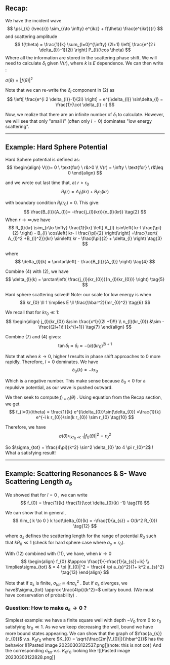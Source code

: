 ## Recap:
We have the incident wave 
$$
\psi_{k} (\vec{r}) \sim_{r\to \infty} e^{ikz} + f(\theta) \frac{e^{ikr}}{r}
$$
and scattering amplitude
$$
f(\theta) = \frac{1}{k} \sum_{l=0}^{\infty} (2l+1) \left[ \frac{e^{2 i \delta_{l}}-1}{2i} \right] P_{l}(\cos \theta)
$$
Where all the information are stored in the scattering phase shift. We will need to calculate $\delta_{l}$ given $V(r)$, where $k$ is $E$ dependence. We can then write :

$\sigma(\theta) = | f(\theta)|^2$

Note that we can re-write the $\delta_{l}$ component in $(2)$ as
$$
\left[ \frac{e^{i 2 \delta_{l}}-1}{2i} \right] = e^{i\delta_{l}} \sin\delta_{l} = \frac{1}{\cot \delta_{l} -i}
$$

Now, we realize that there are an infinite number of $\delta_{l}$ to calculate. However, we will see that only "small $l$" (often only $l=0$)  dominates "low energy scattering".
____
## Example: Hard Sphere Potential
Hard Sphere potential is defined as:
$$
\begin{align}
V(r)= 0 \ \text{for} \ r&>0 \\
V(r) =  \infty \ \text{for} \ r&\leq 0
\end{align}
$$

and we wrote out last time that, at $r> r_{0}$
$$
R_{l}(r) = A_{l}j_{l}(kr) + B_{l}n_{l}(kr) \tag{1}
$$

with boundary condition $R_{l}(r_{0})= 0$. This give:
$$
\frac{B_{l}}{A_{l}}= -\frac{j_{l}(kr)}{n_{l}(kr)} \tag{2}
$$
When $r\to \infty$,we have 
$$
R_{l}(kr) \sim_{r\to \infty} \frac{1}{kr} \left[ A_{l} \sin\left( kr-l \frac{\pi}{2} \right)  - B_{l} \cos\left( kr- l \frac{\pi}{2} \right)\right]  =\frac{\sqrt{ A_{l}^2 +B_{l}^2}}{kr} \sin\left( kr - \frac{l\pi}{2} + \delta_{l} \right) \tag{3}
$$

where 
$$
\delta_{l}(k) = \arctan\left( - \frac{B_{l}}{A_{l}} \right) \tag{4}
$$

Combine $(4)$ with $(2)$, we have 
$$
\delta_{l}(k) = \arctan\left( \frac{j_{l}(kr_{0})}{n_{l}(kr_{0})} \right) \tag{5}
$$

Hard sphere scattering solved!
Note: our scale for low energy is when
$$
kr_{0} \ll 1 \implies E \ll \frac{\hbar^2}{mr_{0}^2} \tag{6}
$$

We recall that for $kr_{0} \ll 1$:
$$
\begin{align}
j_{l}(kr_{0}) &\sim \frac{x^l}{(2l +1)!!} \\
n_{l}(kr_{0}) &\sim - \frac{(2l+1)!!}{x^{l+1}} \tag{7}
\end{align}
$$

Combine $(7)$ and $(4)$ gives:
$$
\tan \delta_{l} \approx \delta_{l} \approx -(\alpha) (kr_{0})^{2l+1} \tag{8}
$$

Note that when $k\to 0$, higher $l$  results in phase shift approaches to 0 more rapidly. Therefore, $l=0$ dominates. We have 
$$
\delta_{0}(k) = -kr_{0} \tag{9}
$$

Which is a negative number. This make sense because $\delta_{0} < 0$ for a repulsive potential, as our wave is pushed outward.

We then seek to compute $f_{l=0}(\theta)$ . Using equation from the Recap section, we get 
$$
f_{l=0}(\theta) = \frac{1}{k} e^{i\delta_{0}}\sin(\delta_{0}) =\frac{1}{k} e^{-i k r_{0}}\sin(k r_{0}) \sim r_{0} \tag{10}
$$

Therefore, we have 
$$
\sigma(\theta) \approx_{kr_{0} \ll 1} | f_{0}(\theta)|^2 = r_{0}^2
$$

So $\sigma_{tot} = \frac{4\pi}{k^2} \sin^2 \delta_{0} \to 4 \pi r_{0}^2$ ! What a satisfying result!

___
## Example: Scattering Resonances & S- Wave Scattering Length $a_{s}$
We showed that for $l=0$ , we can write 
$$
f_{0} = \frac{1}{k} \frac{1}{\cot \delta_{0}(k) -1} \tag{11}
$$

We can show that in general, 
$$
\lim_{ k \to 0 } k \cot\delta_{0}(k) = -\frac{1}{a_{s}} + O(k^2 R_{0}) \tag{12}
$$

where $a_{s}$ defines the scattering length for the range of potential $R_{0}$ such that $kR_{0} \ll 1$ (check for hard sphere case where $a_{s} = r_{0}$).

With $(12)$ combined with $(11)$, we have, when $k\to 0$
$$
\begin{align}
f_{0} &\approx \frac{1}{-\frac{1}{a_{s}}+ik} \\
\implies\sigma_{tot} & = 4 \pi |f_{0}|^2 = \frac{4 \pi a_{s}^2}{1+ k^2 a_{s}^2} \tag{13}
\end{align}
$$

Note that if $a_{s}$ is finite,  $\sigma_{tot} \approx 4 \pi a_{s}^2$ . But if $a_{s}$ diverges, we have$\sigma_{tot} \approx \frac{4\pi}{k^2}=$ unitary bound. (We must have conservation of probability) .

### Question: How to make $a_{s} \to 0$ ?
Simplest example: we have a finite square well with depth $-V_{0}$ from $0$ to $r_{0}$ satisfying $kr_{0} \ll 1$. As we we keep decreasing the well, bound we have more bound states appearing. We can show that the graph of $\frac{a_{s}}{r_{0}}$ v.s. $K_{0} r_{0}$ where $K_{0} = \sqrt{\frac{2m|V_{0}|}{\hbar^2}}$ has the behavior
![[Pasted image 20230303122537.png]](note: this is not $\cot$)
And the corresponding $\sigma_{tot}$ v.s. $K_{0} r_{0}$ looking like
![[Pasted image 20230303122828.png]]